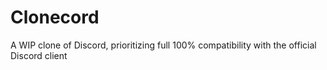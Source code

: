 # Clonecord
A WIP clone of Discord, prioritizing full 100% compatibility with the official Discord client
